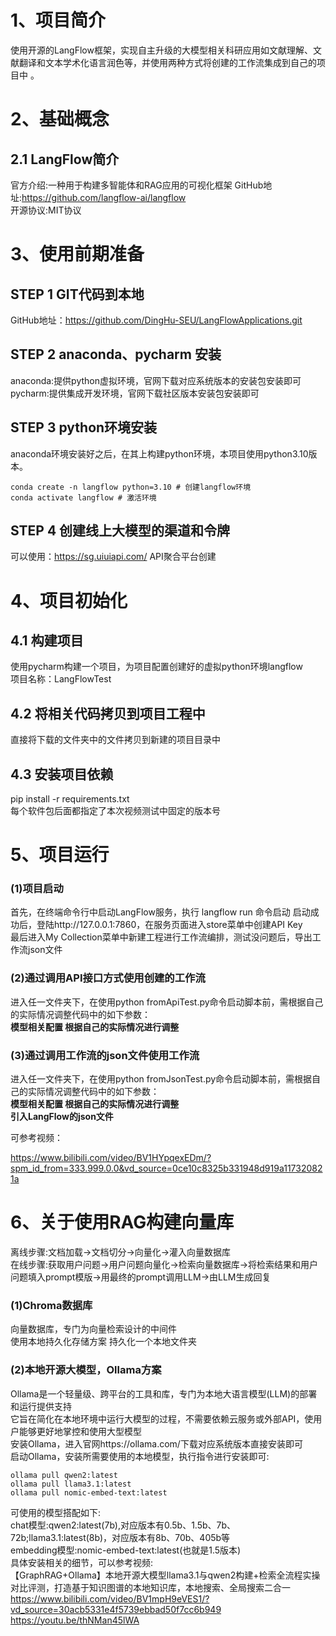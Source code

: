 # 1、项目简介

使用开源的LangFlow框架，实现自主升级的大模型相关科研应用如文献理解、文献翻译和文本学术化语言润色等，并使用两种方式将创建的工作流集成到自己的项目中 。

# 2、基础概念

## 2.1 LangFlow简介

官方介绍:一种用于构建多智能体和RAG应用的可视化框架                                 GitHub地址:https://github.com/langflow-ai/langflow                           
开源协议:MIT协议   

# 3、使用前期准备

## STEP 1 GIT代码到本地

GitHub地址：https://github.com/DingHu-SEU/LangFlowApplications.git

## STEP 2 anaconda、pycharm 安装 

anaconda:提供python虚拟环境，官网下载对应系统版本的安装包安装即可              pycharm:提供集成开发环境，官网下载社区版本安装包安装即可

## STEP 3 python环境安装

anaconda环境安装好之后，在其上构建python环境，本项目使用python3.10版本。

```
conda create -n langflow python=3.10 # 创建langflow环境
conda activate langflow # 激活环境
```

## STEP 4 创建线上大模型的渠道和令牌

可以使用：https://sg.uiuiapi.com/        API聚合平台创建

# 4、项目初始化

## 4.1 构建项目
使用pycharm构建一个项目，为项目配置创建好的虚拟python环境langflow             
项目名称：LangFlowTest                 

## 4.2 将相关代码拷贝到项目工程中           
直接将下载的文件夹中的文件拷贝到新建的项目目录中               

## 4.3 安装项目依赖          
pip install -r requirements.txt            
每个软件包后面都指定了本次视频测试中固定的版本号   

# 5、项目运行

### (1)项目启动
首先，在终端命令行中启动LangFlow服务，执行 langflow run 命令启动                   启动成功后，登陆http://127.0.0.1:7860，在服务页面进入store菜单中创建API Key                            
最后进入My Collection菜单中新建工程进行工作流编排，测试没问题后，导出工作流json文件

### (2)通过调用API接口方式使用创建的工作流
进入任一文件夹下，在使用python fromApiTest.py命令启动脚本前，需根据自己的实际情况调整代码中的如下参数：                        
**模型相关配置 根据自己的实际情况进行调整**                            

### (3)通过调用工作流的json文件使用工作流
进入任一文件夹下，在使用python fromJsonTest.py命令启动脚本前，需根据自己的实际情况调整代码中的如下参数：                             
**模型相关配置 根据自己的实际情况进行调整**           
**引入LangFlow的json文件** 

可参考视频：

https://www.bilibili.com/video/BV1HYpqexEDm/?spm_id_from=333.999.0.0&vd_source=0ce10c8325b331948d919a117320821a

# 6、关于使用RAG构建向量库

离线步骤:文档加载->文档切分->向量化->灌入向量数据库              
在线步骤:获取用户问题->用户问题向量化->检索向量数据库->将检索结果和用户问题填入prompt模版->用最终的prompt调用LLM->由LLM生成回复                         

### (1)Chroma数据库
向量数据库，专门为向量检索设计的中间件              
使用本地持久化存储方案 持久化一个本地文件夹             

### (2)本地开源大模型，Ollama方案
Ollama是一个轻量级、跨平台的工具和库，专门为本地大语言模型(LLM)的部署和运行提供支持          
它旨在简化在本地环境中运行大模型的过程，不需要依赖云服务或外部API，使用户能够更好地掌控和使用大型模型                
安装Ollama，进入官网https://ollama.com/下载对应系统版本直接安装即可                           
启动Ollama，安装所需要使用的本地模型，执行指令进行安装即可:    

```
ollama pull qwen2:latest                                     
ollama pull llama3.1:latest                                   
ollama pull nomic-embed-text:latest    
```

可使用的模型搭配如下:                  
chat模型:qwen2:latest(7b),对应版本有0.5b、1.5b、7b、72b;llama3.1:latest(8b)，对应版本有8b、70b、405b等                
embedding模型:nomic-embed-text:latest(也就是1.5版本)                     
具体安装相关的细节，可以参考视频:                                           
【GraphRAG+Ollama】本地开源大模型llama3.1与qwen2构建+检索全流程实操对比评测，打造基于知识图谱的本地知识库，本地搜索、全局搜索二合一             
https://www.bilibili.com/video/BV1mpH9eVES1/?vd_source=30acb5331e4f5739ebbad50f7cc6b949               
https://youtu.be/thNMan45lWA 


